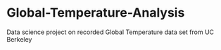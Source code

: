 # Global-Temperature-Analysis
Data science project on recorded Global Temperature data set from UC Berkeley
